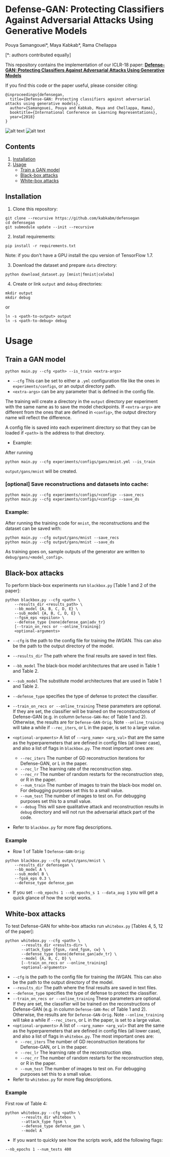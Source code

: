 # Defense-GAN: Protecting Classifiers Against Adversarial Attacks Using Generative Models

Pouya Samangouei*, Maya Kabkab*, Rama Chellappa

[*: authors contributed equally]

This repository contains the implementation of our ICLR-18 paper:
[**Defense-GAN: Protecting Classifiers Against Adversarial Attacks Using Generative Models**](https://openreview.net/pdf?id=BkJ3ibb0-)

If you find this code or the paper useful, please consider citing:

```
@inproceedings{defensegan,
  title={Defense-GAN: Protecting classifiers against adversarial attacks using generative models},
  author={Samangouei, Pouya and Kabkab, Maya and Chellappa, Rama},
  booktitle={International Conference on Learning Representations},
  year={2018}
}
```

![alt text](figures/defensegan.png "The Overview of the Defense-GAN Algorithm")
![alt text](figures/defensegan_gd.png "The gradient descent steps at inferece time.")


## Contents

1. [Installation](#installation)
2. [Usage](#usage)
    - [Train a GAN model](#train-a-gan-model)
    - [Black-box attacks](#black-box-attacks)
    - [White-box attacks](#white-box-attacks)


## Installation
1. Clone this repository:
```
git clone --recursive https://github.com/kabkabm/defensegan
cd defensegan
git submodule update --init --recursive
```

2. Install requirements:
```
pip install -r requirements.txt
```
Note: if you don't have a GPU install the cpu version of TensorFlow 1.7.

3. Download the dataset and prepare `data` directory:
```
python download_dataset.py [mnist|fmnist|celeba]
```

4. Create or link `output` and `debug` directories:
```
mkdir output
mkdir debug
```
or
```
ln -s <path-to-output> output
ln -s <path-to-debug> debug
```


# Usage

## Train a GAN model
```
python main.py --cfg <path> --is_train <extra-args>
```
- `--cfg` This can be set to either a `.yml` configuration file like the ones in
`experiments/configs`, or an output directory path.
- `<extra-args>` can be any parameter that is defined in the config file.

The training will create a directory in the `output` directory per experiment
with the same name as <configs> to save the model checkpoints. If
`<extra-args>` are different from the ones that are defined in `<config>`,
the output directory name will reflect the difference.

A config file is saved into each experiment directory so that they can be
loaded if `<path>` is the address to that directory.

- Example:

After running
```
python main.py --cfg experiments/configs/gans/mnist.yml --is_train
```
`output/gans/mnist` will be created.

###  [optional] Save reconstructions and datasets into cache:
```
python main.py --cfg experiments/configs/<config> --save_recs
python main.py --cfg experiments/configs/<config> --save_ds
```

### Example:
After running the training code for `mnist`, the reconstructions and the
dataset can be saved with:
```
python main.py --cfg output/gans/mnist --save_recs
python main.py --cfg output/gans/mnist --save_ds
```

As training goes on, sample outputs of the generator are written to `debug/gans/<model_config>`.

## Black-box attacks

To perform black-box experiments run `blackbox.py` [Table 1 and 2 of the
paper]:
```
python blackbox.py --cfg <path> \
    --results_dir <results_path> \
    --bb_model {A, B, C, D, E} \
    --sub_model {A, B, C, D, E} \
    --fgsm_eps <epsilon> \
    --defense_type {none|defense_gan|adv_tr}
    [--train_on_recs or --online_training]
    <optional-arguments>
```
- `--cfg` is the path to the config file for training the iWGAN. This can
also be the path to the output directory of the model.
- `--results_dir` The path where the final results are saved in text files.
- `--bb_model` The black-box model architectures that are used in Table 1 and
Table 2.
- `--sub_model` The substitute model architectures that are used in Table 1 and
 Table 2.
- `--defense_type` specifies the type of defense to protect the classifier.
- `--train_on_recs or --online_training` These parameters are optional. If they
 are set, the classifier will be trained on the reconstructions of
 Defense-GAN (e.g. in column `Defense-GAN-Rec` of Table 1 and 2). Otherwise, the
 results are for `Defense-GAN-Orig`. Note `--online_training` will take
 a while if `--rec_iters`, or L in the paper, is set to a large value.
- `<optional-arguments>` A list of `--<arg_name> <arg_val>` that are the same
as the hyperparemeters that are defined in config files (all lower case), and
also a list of flags in `blackbox.py`. The most important ones are:
    - `--rec_iters` The number of GD reconstruction iterations for Defense-GAN, or L in
     the paper.
    - `--rec_lr` The learning rate of the reconstruction step.
    - `--rec_rr` The number of random restarts for the reconstruction step, or
    R in the paper.
    - `--num_train` The number of images to train the black-box model on. For debugging
    purposes set this to a small value.
    - `--num_test` The number of images to test on. For debugging purposes set this
    to a small value.
    - `--debug` This will save qualitative attack and reconstruction results in
     `debug` directory and will not run the adversarial attack part of the code.

- Refer to `blackbox.py` for more flag descriptions.

### Example

- Row 1 of Table 1 `Defense-GAN-Orig`:
```
python blackbox.py --cfg output/gans/mnist \
    --results_dir defensegan \
    --bb_model A \
    --sub_model B \
    --fgsm_eps 0.3 \
    --defense_type defense_gan
```
- If you set `--nb_epochs 1 --nb_epochs_s 1 --data_aug 1` you will get a quick glance of how the script works.

## White-box attacks

To test Defense-GAN for white-box attacks run `whitebox.py` [Tables 4, 5, 12
of the paper]:
```
python whitebox.py --cfg <path> \
       --results_dir <results-dir> \
       --attack_type {fgsm, rand_fgsm, cw} \
       --defense_type {none|defense_gan|adv_tr} \
       --model {A, B, C, D} \
       [--train_on_recs or --online_training]
       <optional-arguments>
```
- `--cfg` is the path to the config file for training the iWGAN. This can
also be the path to the output directory of the model.
- `--results_dir` The path where the final results are saved in text files.
- `--defense_type` specifies the type of defense to protect the classifier.
- `--train_on_recs or --online_training` These parameters are optional. If they
 are set, the classifier will be trained on the reconstructions of
 Defense-GAN (e.g. in column `Defense-GAN-Rec` of Table 1 and 2). Otherwise, the
 results are for `Defense-GAN-Orig`. Note `--online_training` will take
 a while if `--rec_iters`, or L in the paper, is set to a large value.
- `<optional-arguments>` A list of `--<arg_name> <arg_val>` that are the same
as the hyperparemeters that are defined in config files (all lower case), and
also a list of flags in `whitebox.py`. The most important ones are:
    - `--rec_iters` The number of GD reconstruction iterations for Defense-GAN, or L in
     the paper.
    - `--rec_lr` The learning rate of the reconstruction step.
    - `--rec_rr` The number of random restarts for the reconstruction step, or
    R in the paper.
    - `--num_test` The number of images to test on. For debugging purposes set this
    to a small value.
- Refer to `whitebox.py` for more flag descriptions.

### Example

First row of Table 4:
```
python whitebox.py --cfg <path> \
       --results_dir whitebox \
       --attack_type fgsm \
       --defense_type defense_gan \
       --model A
```
- If you want to quickly see how the scripts work, add the following flags:
```
--nb_epochs 1 --num_tests 400
```

